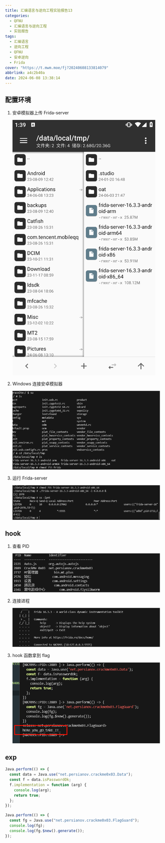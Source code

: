 ```yaml
---
title: 汇编语言与逆向工程实验报告13
categories:
  - QFNU
  - 汇编语言与逆向工程
  - 实验报告
tags:
  - 汇编语言
  - 逆向工程
  - QFNU
  - 安卓逆向
  - Frida
cover: "https://t.mwm.moe/fj?20240608133814079"
abbrlink: a4c2b40a
date: 2024-06-08 13:38:14
---
```


## 配置环境

1. 安卓模拟器上传 Frida-server

   ![image-20240608133927182](../images/Reverse-project/13/image-20240608133927182.png)

2. Windows 连接安卓模拟器

   ![image-20240608134102634](../images/Reverse-project/13/image-20240608134102634.png)

3. 运行 Frida-server

   ![image-20240608134230330](../images/Reverse-project/13/image-20240608134230330.png)

## hook

1. 查看 PID

   ![image-20240608134331148](../images/Reverse-project/13/image-20240608134331148.png)

2. 连接进程

   ![image-20240608134406589](../images/Reverse-project/13/image-20240608134406589.png)

3. hook 函数拿到 flag

   ![image-20240608134441787](../images/Reverse-project/13/image-20240608134441787.png)

## exp

```javascript
Java.perform(() => {
  const data = Java.use("net.persianov.crackme0x03.Data");
  const f = data.isPasswordOk;
  f.implementation = function (arg) {
    console.log(arg);
    return true;
  };
});
```

```javascript
Java.perform(() => {
  const fg = Java.use("net.persianov.crackme0x03.FlagGuard");
  console.log(fg);
  console.log(fg.$new().generate());
});
```
